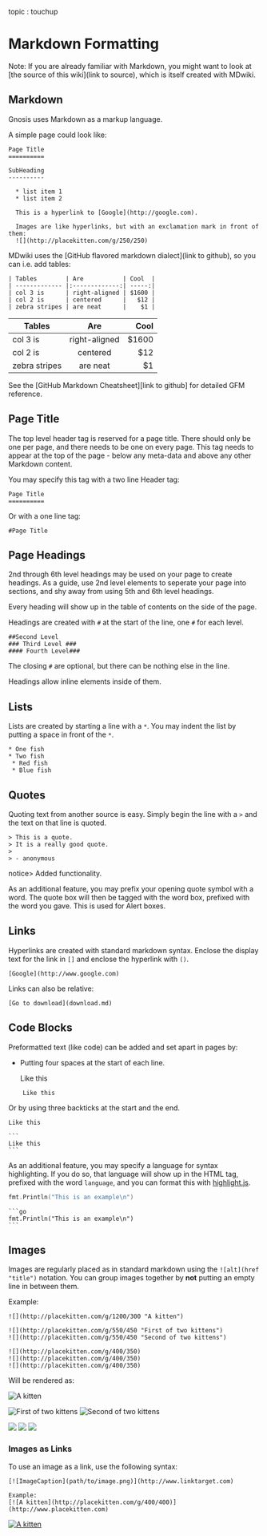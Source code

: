 topic : touchup

Markdown Formatting
===================

Note: If you are already familiar with Markdown, you might want to look at [the source of this wiki](link to source), which is itself created with MDwiki.

Markdown
--------
Gnosis uses Markdown as a markup language.

A simple page could look like:

```
Page Title
==========

SubHeading
----------

  * list item 1
  * list item 2

  This is a hyperlink to [Google](http://google.com).

  Images are like hyperlinks, but with an exclamation mark in front of them:
  ![](http://placekitten.com/g/250/250)

```

MDwiki uses the [GitHub flavored markdown dialect](link to github), so you can i.e. add tables:

    | Tables        | Are           | Cool  |
    | ------------- |:-------------:| -----:|
    | col 3 is      | right-aligned | $1600 |
    | col 2 is      | centered      |   $12 |
    | zebra stripes | are neat      |    $1 |

| Tables        | Are           | Cool  |
| ------------- |:-------------:| -----:|
| col 3 is      | right-aligned | $1600 |
| col 2 is      | centered      |   $12 |
| zebra stripes | are neat      |    $1 |

See the [GitHub Markdown Cheatsheet][link to github] for detailed GFM reference.

Page Title
----------

The top level header tag is reserved for a page title. There should only be one per page, and there needs to be one on every page. This tag needs to appear at the top of the page - below any meta-data and above any other Markdown content.

You may specify this tag with a two line Header tag:

```nohighlight
Page Title
==========
```

Or with a one line tag:

```nohighlight
#Page Title
```

Page Headings
-------------

2nd through 6th level headings may be used on your page to create headings. As a guide, use 2nd level elements to seperate your page into sections, and shy away from using 5th and 6th level headings.

Every heading will show up in the table of contents on the side of the page.

Headings are created with `#` at the start of the line, one `#` for each level.

```nohighlight
##Second Level
### Third Level ###
#### Fourth Level###
```

The closing `#` are optional, but there can be nothing else in the line.

Headings allow inline elements inside of them.

Lists
-----

Lists are created by starting a line with a `*`. You may indent the list by putting a space in front of the `*`.

```nohighlight
* One fish
* Two fish
 * Red fish
 * Blue fish
```

Quotes
------

Quoting text from another source is easy. Simply begin the line with a `>` and the text on that line is quoted.

```nohighlight
> This is a quote.
> It is a really good quote.
>
> - anonymous
```

notice> Added functionality.

As an additional feature, you may prefix your opening quote symbol with a word. The quote box will then be tagged with the word box, prefixed with the word you gave. This is used for Alert boxes.


Links
-----

Hyperlinks are created with standard markdown syntax. Enclose the display text for the link in `[]` and enclose the hyperlink with `()`.

    [Google](http://www.google.com)

Links can also be relative:

    [Go to download](download.md)

Code Blocks
-----------

Preformatted text (like code) can be added and set apart in pages by:

* Putting four spaces at the start of each line.

    Like this

```nohighlight
    Like this
```

Or by using three backticks at the start and the end.

```
Like this
```

    ```
    Like this
    ```

As an additional feature, you may specify a language for syntax highlighting. If you do so, that language will show up in the HTML tag, prefixed with the word `language`, and you can format this with [highlight.js](https://highlightjs.org).

```go
fmt.Println("This is an example\n")
```

    ```go
    fmt.Println("This is an example\n")
    ```

Images
-------

Images are regularly placed as in standard markdown using the `![alt](href "title")` notation. You can group images together by __not__ putting an empty line in between them.

Example:

    ![](http://placekitten.com/g/1200/300 "A kitten")

    ![](http://placekitten.com/g/550/450 "First of two kittens")
    ![](http://placekitten.com/g/550/450 "Second of two kittens")

    ![](http://placekitten.com/g/400/350)
    ![](http://placekitten.com/g/400/350)
    ![](http://placekitten.com/g/400/350)

Will be rendered as:

![](http://placekitten.com/g/1200/300 "A kitten")

![](http://placekitten.com/g/550/450 "First of two kittens")
![](http://placekitten.com/g/550/450 "Second of two kittens")

![](http://placekitten.com/g/400/350)
![](http://placekitten.com/g/400/350)
![](http://placekitten.com/g/400/350)

### Images as Links

To use an image as a link, use the following syntax:

    [![ImageCaption](path/to/image.png)](http://www.linktarget.com)

    Example:
    [![A kitten](http://placekitten.com/g/400/400)](http://www.placekitten.com)

[![A kitten](http://placekitten.com/g/400/400)](http://www.placekitten.com)